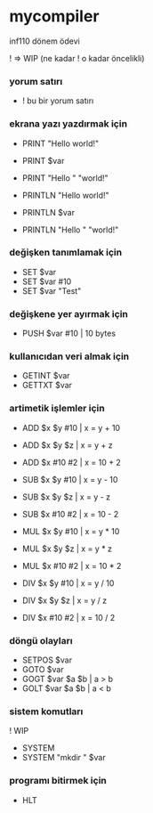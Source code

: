 # mycompiler
inf110 dönem ödevi

! => WIP (ne kadar ! o kadar öncelikli)

### yorum satırı

* ! bu bir yorum satırı

### ekrana yazı yazdırmak için

* PRINT "Hello world!"
* PRINT $var
* PRINT "Hello " "world!"

* PRINTLN "Hello world!"
* PRINTLN $var
* PRINTLN "Hello " "world!"

### değişken tanımlamak için

* SET $var
* SET $var #10
* SET $var "Test"

### değişkene yer ayırmak için

* PUSH $var #10 | 10 bytes 
 
### kullanıcıdan veri almak için

* GETINT $var
* GETTXT $var 

### artimetik işlemler için

* ADD $x $y #10 | x = y + 10
* ADD $x $y $z  | x = y + z
* ADD $x #10 #2 | x = 10 + 2

* SUB $x $y #10 | x = y - 10
* SUB $x $y $z  | x = y - z
* SUB $x #10 #2 | x = 10 - 2

* MUL $x $y #10 | x = y * 10
* MUL $x $y $z  | x = y * z
* MUL $x #10 #2 | x = 10 * 2

* DIV $x $y #10 | x = y / 10
* DIV $x $y $z  | x = y / z
* DIV $x #10 #2 | x = 10 / 2

### döngü olayları

* SETPOS $var
* GOTO $var
* GOGT $var $a $b | a > b
* GOLT $var $a $b | a < b

### sistem komutları

! WIP
* SYSTEM
* SYSTEM "mkdir " $var

### programı bitirmek için

* HLT
